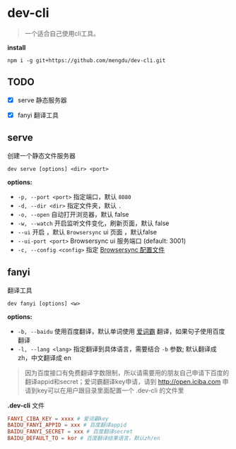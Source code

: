 # dev-cli

> 一个适合自己使用cli工具。

**install**

```ls
npm i -g git+https://github.com/mengdu/dev-cli.git
```

## TODO

 - [x] serve 静态服务器
 - [x] fanyi 翻译工具


## serve

创建一个静态文件服务器

```ls
dev serve [options] <dir> <port>
```

**options:**

 + `-p, --port <port>` 指定端口，默认 `8080`
 + `-d, --dir <dir>` 指定文件夹，默认 `.`
 + `-o, --open` 自动打开浏览器，默认 false
 + `-w, --watch` 开启监听文件变化，刷新页面，默认 false
 + `--ui` 开启 ，默认 `Browsersync` ui 页面 ，默认false
 + `--ui-port <port>` Browsersync ui 服务端口 (default: 3001)
 + `-c, --config <config>` 指定 [Browsersync 配置文件](https://browsersync.io/docs/options)

## fanyi

翻译工具

```ls
dev fanyi [options] <w>
```

**options:**

 + `-b, --baidu` 使用百度翻译，默认单词使用 [爱词霸](http://open.iciba.com) 翻译，如果句子使用百度翻译
 + `-l, --lang <lang>` 指定翻译到具体语言，需要结合 `-b` 参数; 默认翻译成 zh，中文翻译成 en


> 因为百度接口有免费翻译字数限制，所以请需要用的朋友自己申请下百度的翻译appid和secret；爱词霸翻译key申请，请到
> http://open.iciba.com
> 申请到key可以在用户跟目录里面配置一个 .dev-cli 的文件里


**.dev-cli** 文件

```conf
FANYI_CIBA_KEY = xxxx # 爱词霸key
BAIDU_FANYI_APPID = xxx # 百度翻译appid
BAIDU_FANYI_SECRET = xxx # 百度翻译secret
BAIDU_DEFAULT_TO = kor # 百度翻译结果语言，默认zh/en
```

